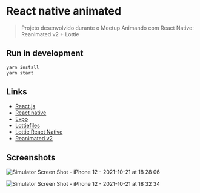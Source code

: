 # React native animated

> Projeto desenvolvido durante o Meetup Animando com React Native: Reanimated v2 + Lottie

## Run in development

```bash
yarn install
yarn start
```

## Links

- [React.js](https://pt-br.reactjs.org/)
- [React native](https://reactnative.dev/)
- [Expo](https://docs.expo.dev/)
- [Lottiefiles](https://lottiefiles.com/)
- [Lottie React Native](https://github.com/lottie-react-native/lottie-react-native)
- [Reanimated v2](https://docs.swmansion.com/react-native-reanimated/)

## Screenshots

![Simulator Screen Shot - iPhone 12 - 2021-10-21 at 18 28 06](https://user-images.githubusercontent.com/5544901/138359351-6beb546e-b104-4fc0-a623-205239ee31f7.png)

![Simulator Screen Shot - iPhone 12 - 2021-10-21 at 18 32 34](https://user-images.githubusercontent.com/5544901/138359943-9da2fa08-bee0-47d7-ab3d-ffd6c414ec76.png)

